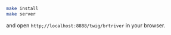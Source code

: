 ```bash
make install
make server
```

and open `http;//localhost:8888/twig/brtriver` in your browser.
